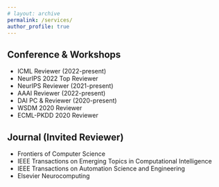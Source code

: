 ```yaml
---
# layout: archive
permalink: /services/
author_profile: true
---
```


<!-- {% include base_path %} -->

## Conference & Workshops

- ICML Reviewer (2022-present)
- NeurIPS 2022 Top Reviewer
- NeurIPS Reviewer (2021-present)
- AAAI Reviewer (2022-present)
- DAI PC & Reviewer (2020-present)
- WSDM 2020 Reviewer
- ECML-PKDD 2020 Reviewer

## Journal (Invited Reviewer)

- Frontiers of Computer Science
- IEEE Transactions on Emerging Topics in Computational Intelligence
- IEEE Transactions on Automation Science and Engineering
- Elsevier Neurocomputing
